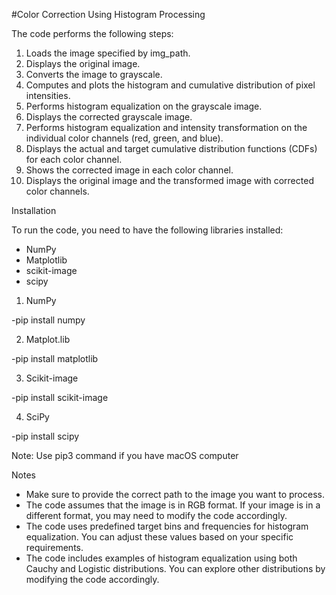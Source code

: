 #Color Correction Using Histogram Processing

The code performs the following steps:

1. Loads the image specified by img_path.
2. Displays the original image.
3. Converts the image to grayscale.
4. Computes and plots the histogram and cumulative distribution of pixel intensities.
5. Performs histogram equalization on the grayscale image.
6. Displays the corrected grayscale image.
7. Performs histogram equalization and intensity transformation on the individual color channels (red, green, and blue).
8. Displays the actual and target cumulative distribution functions (CDFs) for each color channel.
9. Shows the corrected image in each color channel.
10. Displays the original image and the transformed image with corrected color channels.


Installation

To run the code, you need to have the following libraries installed:
- NumPy
- Matplotlib
- scikit-image
- scipy


1. NumPy

-pip install numpy

2. Matplot.lib

-pip install matplotlib

3. Scikit-image

-pip install scikit-image

4. SciPy

-pip install scipy

Note: Use pip3 command if you have macOS computer

Notes
- Make sure to provide the correct path to the image you want to process.
- The code assumes that the image is in RGB format. If your image is in a different format, you may need to modify the code accordingly.
- The code uses predefined target bins and frequencies for histogram equalization. You can adjust these values based on your specific requirements.
- The code includes examples of histogram equalization using both Cauchy and Logistic distributions. You can explore other distributions by modifying the code accordingly.

